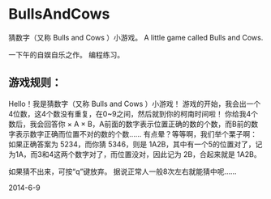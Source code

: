 BullsAndCows
============

猜数字（又称 Bulls and Cows ）小游戏。
A little game called Bulls and Cows.

一下午的自娱自乐之作。
编程练习。


## 游戏规则：
Hello！我是猜数字（又称 Bulls and Cows ）小游戏！
游戏的开始，我会出一个4位数，这4个数没有重复，在0~9之间，然后就到你的柯南时间啦！
你给我4个数后，我会回答你 × A × B，A前面的数字表示位置正确的数的个数，而B前的数字表示数字正确而位置不对的数的个数……
有点晕？等等啊，我们举个栗子啊：
如果正确答案为 5234，而你猜 5346，则是 1A2B，其中有一个5的位置对了，记为1A，而3和4这两个数字对了，而位置没对，因此记为 2B，合起来就是 1A2B。

如果猜不出来，可按“q”键放弃。
据说正常人一般8次左右就能猜中呢……


2014-6-9
